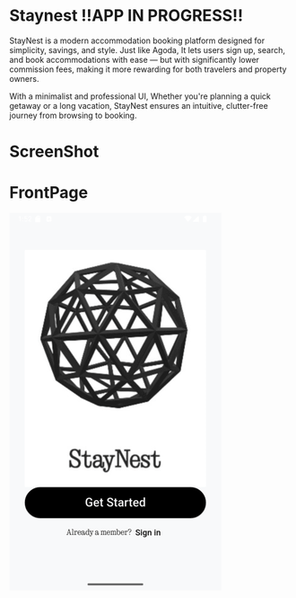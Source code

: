 # Staynest !!APP IN PROGRESS!!

StayNest is a modern accommodation booking platform designed for simplicity, savings, and style. Just like Agoda, It lets users sign up, search, and book accommodations with ease — but with significantly lower commission fees, making it more rewarding for both travelers and property owners.

With a minimalist and professional UI, Whether you're planning a quick getaway or a long vacation, StayNest ensures an intuitive, clutter-free journey from browsing to booking.

# ScreenShot

# FrontPage
![Front](readme_image/stfront.png)
